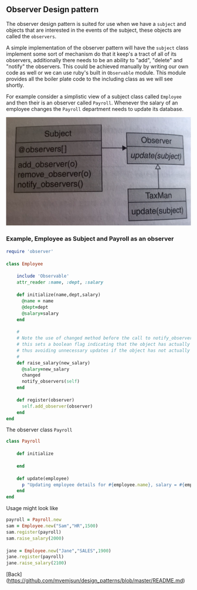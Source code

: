 ## Observer Design pattern

The observer design pattern is suited for use when we have a ```subject``` and objects that are interested in the events of the subject, these objects are called the ```observers```. 

A simple implementation of the observer pattern will have the ```subject``` class implement some sort of mechanism do that it keep's a tract of all of its observers, additionally there needs to be an ability to "add", "delete" and "notify" the observers. This could be achieved manually by writing our own code as well or we can use ruby's built in ```Observable``` module. This module provides all the boiler plate code to the including class as we will see shortly.

For example consider a simplistic view of a subject class called ```Employee``` and then their is an observer called ```Payroll```. Whenever the salary of an employee changes the ```Payroll``` department needs to update its database.

![Image of Decorator](https://github.com/mvemjsun/design_patterns/blob/master/C_observer/observer.jpg)

### Example, Employee as Subject and Payroll as an observer

```ruby
require 'observer'

class Employee

	include 'Observable'
	attr_reader :name, :dept, :salary

	def initialize(name,dept,salary)
	  @name = name
	  @dept=dept
	  @salary=salary
	end

	#
	# Note the use of changed method before the call to notify_observers
	# this sets a boolean flag indicating that the object has actually changed
	# thus avoiding unnecessary updates if the object has not actually changed.
	#
	def raise_salary(new_salary)
	  @salary=new_salary
	  changed
	  notify_observers(self)
	end

	def register(observer)
	  self.add_observer(observer)
	end
end
```

The observer class ```Payroll```

```ruby
class Payroll

	def initialize
	  
	end

	def update(employee)
	  p "Updating employee details for #{employee.name}, salary = #{employee.salary}."
	end
end
```

Usage might look like

```ruby
payroll = Payroll.new
sam = Employee.new("Sam","HR",1500)
sam.register(payroll)
sam.raise_salary(2000)

jane = Employee.new("Jane","SALES",1900)
jane.register(payroll)
jane.raise_salary(2100)

```

[Back] (https://github.com/mvemjsun/design_patterns/blob/master/README.md)